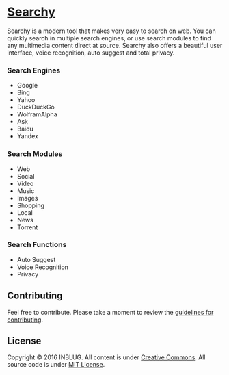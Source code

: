 # [Searchy](http://inblug.com/searchy)

Searchy is a modern tool that makes very easy to search on web. You can quickly search in multiple search engines, or use search modules to find any multimedia content direct at source. Searchy also offers a beautiful user interface, voice recognition, auto suggest and total privacy.

### Search Engines
* Google
* Bing
* Yahoo
* DuckDuckGo
* WolframAlpha
* Ask
* Baidu
* Yandex

### Search Modules
* Web
* Social
* Video
* Music
* Images
* Shopping
* Local
* News
* Torrent

### Search Functions
* Auto Suggest
* Voice Recognition
* Privacy

## Contributing
Feel free to contribute. Please take a moment to review the [guidelines for contributing](http://inblug.com/legal#contributing).

## License
Copyright © 2016 INBLUG. All content is under [Creative Commons](http://creativecommons.org/licenses/by-nc-sa/4.0/). All source code is under [MIT License](http://mit-license.org/).
